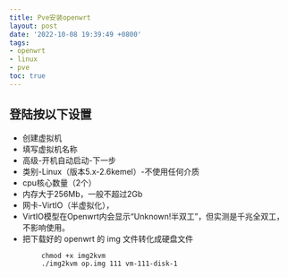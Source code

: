 ```yaml
---
title: Pve安装openwrt
layout: post
date: '2022-10-08 19:39:49 +0800'
tags:
- openwrt
- linux
- pve
toc: true
---
```


## 登陆按以下设置  

- 创建虚拟机
- 填写虚拟机名称
- 高级-开机自动启动-下一步
- 类别-Linux（版本5.x-2.6kemel）-不使用任何介质
- cpu核心数量（2个）
- 内存大于256Mb，一般不超过2Gb
- 网卡-VirtIO（半虚拟化），
- VirtIO模型在Openwrt内会显示“Unknown!半双工”，但实测是千兆全双工，不影响使用。
- 把下载好的 openwrt 的 img 文件转化成硬盘文件
	
``` 
		chmod +x img2kvm
		./img2kvm op.img 111 vm-111-disk-1
```
